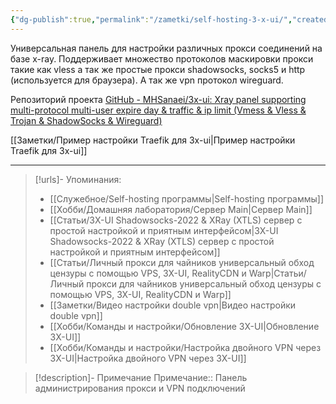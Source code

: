 ```yaml
---
{"dg-publish":true,"permalink":"/zametki/self-hosting-3-x-ui/","created":"2024-07-03 19:45","updated":"2024-10-22T10:48:16+03:00"}
---
```


Универсальная панель для настройки различных прокси соединений на базе x-ray.
Поддерживает множество протоколов маскировки прокси такие как vless а так же простые прокси shadowsocks, socks5 и http (используется для браузера). А так же vpn протокол wireguard.

Репозиторий проекта [GitHub - MHSanaei/3x-ui: Xray panel supporting multi-protocol multi-user expire day & traffic & ip limit (Vmess & Vless & Trojan & ShadowSocks & Wireguard)](https://github.com/MHSanaei/3x-ui)

[[Заметки/Пример настройки Traefik для 3x-ui\|Пример настройки Traefik для 3x-ui]]

---
> [!urls]- Упоминания:
> - [[Служебное/Self-hosting программы\|Self-hosting программы]]
> - [[Хобби/Домашняя лаборатория/Сервер Main\|Сервер Main]]
> - [[Статьи/3X-UI Shadowsocks-2022 & XRay (XTLS) сервер с простой настройкой и приятным интерфейсом\|3X-UI Shadowsocks-2022 & XRay (XTLS) сервер с простой настройкой и приятным интерфейсом]]
> - [[Статьи/Личный прокси для чайников универсальный обход цензуры с помощью VPS, 3X-UI, RealityCDN и Warp\|Статьи/Личный прокси для чайников универсальный обход цензуры с помощью VPS, 3X-UI, RealityCDN и Warp]]
> - [[Заметки/Видео настройки double vpn\|Видео настройки double vpn]]
> - [[Хобби/Команды и настройки/Обновление 3X-UI\|Обновление 3X-UI]]
> - [[Хобби/Команды и настройки/Настройка двойного VPN через 3X-UI\|Настройка двойного VPN через 3X-UI]]

> [!description]- Примечание
> Примечание:: Панель администрирования прокси и VPN подключений
